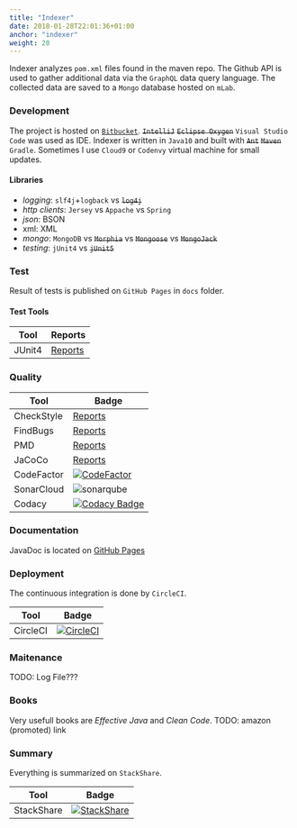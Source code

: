 ```yaml
---
title: "Indexer"
date: 2018-01-28T22:01:36+01:00
anchor: "indexer"
weight: 20
---
```


Indexer analyzes `pom.xml` files found in the maven repo. The Github API is used to gather additional data via the `GraphQL` data query language. The collected data are saved to a `Mongo` database hosted on `mLab`.

### Development

The project is hosted on [`Bitbucket`](https://bitbucket.org/frido/mvnrepo-indexer/). ~~`IntelliJ`~~ ~~`Eclipse Oxygen`~~ `Visual Studio Code` was used as IDE. Indexer is written in `Java10` and built with ~~`Ant`~~ ~~`Maven`~~ `Gradle`. Sometimes I use `Cloud9` or `Codenvy` virtual machine for small updates.

#### Libraries

* *logging*: `slf4j`+`logback` vs ~~`log4j`~~
* *http clients*: `Jersey` vs `Appache` vs `Spring`
* *json*: BSON
* xml: XML
* *mongo*: `MongoDB` vs ~~`Morphia`~~ vs ~~`Mongoose`~~ vs ~~`MongoJack`~~ 
* *testing*: `jUnit4` vs ~~`jUnit5`~~

### Test

Result of tests is published on `GitHub Pages` in `docs` folder.

#### Test Tools

| Tool | Reports |
| --- | ---|
| JUnit4 | [Reports](https://frido.github.io/mvnrepo-indexer/junit/) |

### Quality

| Tool | Badge |
| --- | --- |
| CheckStyle | [Reports](https://frido.github.io/mvnrepo-indexer/checkstyle/main.html) |
| FindBugs | [Reports](https://frido.github.io/mvnrepo-indexer/findbugs/) |
| PMD | [Reports](https://frido.github.io/mvnrepo-indexer/pmd/) |
| JaCoCo | [Reports](https://frido.github.io/mvnrepo-indexer/jacoco/test/html/) |
| CodeFactor | [![CodeFactor](https://www.codefactor.io/repository/bitbucket/frido/mvnrepo-indexer/badge)](https://www.codefactor.io/repository/bitbucket/frido/mvnrepo-indexer) |
| SonarCloud | ![sonarqube](https://sonarcloud.io/api/project_badges/measure?project=mvnrepo-indexer&metric=alert_status) |
| Codacy | [![Codacy Badge](https://api.codacy.com/project/badge/Grade/f32f5fe80218464a935fce3b231806af)](https://www.codacy.com/project/frido/mvnrepo-indexer/dashboard?utm_source=github.com&amp;utm_medium=referral&amp;utm_content=frido/mvnrepo-indexer&amp;utm_campaign=Badge_Grade_Dashboard) |

### Documentation

JavaDoc is located on [GitHub Pages](https://frido.github.io/mvnrepo-indexer/)

### Deployment

The continuous integration is done by `CircleCI`.

| Tool | Badge |
| --- | --- |
| CircleCI | [![CircleCI](https://circleci.com/bb/frido/mvnrepo-indexer.svg?style=svg)](https://circleci.com/bb/frido/mvnrepo-indexer) |

### Maitenance

TODO: Log File???

### Books

Very usefull books are *Effective Java* and *Clean Code*. TODO: amazon (promoted) link

### Summary

Everything is summarized on `StackShare`.

| Tool | Badge |
| --- | --- |
| StackShare | [![StackShare](https://img.shields.io/badge/tech-stack-0690fa.svg?style=flat)](https://stackshare.io/frido/mvnrepo-indexer) |

